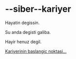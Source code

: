# --siber--kariyer
Hayatin degissin.

Su anda degisti galiba.

Hayir henuz degil.

<a href="https://twitter.com/BaytarAtil33180" target="_blank">


Kariyerinin baslangic noktasi...